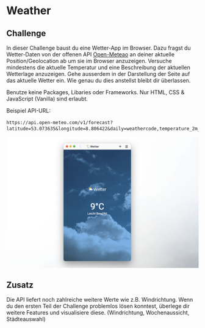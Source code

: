 # Weather

## Challenge

In dieser Challenge baust du eine Wetter-App im Browser. Dazu fragst du Wetter-Daten von der offenen API [Open-Meteao](https://open-meteo.com/en/docs) an deiner aktuelle Position/Geolocation ab um sie im Browser anzuzeigen. Versuche mindestens die aktuelle Temperatur und eine Beschreibung der aktuellen Wetterlage anzuzeigen. Gehe ausserdem in der Darstellung der Seite auf das aktuelle Wetter ein. Wie genau du dies anstellst bleibt dir überlassen.

Benutze keine Packages, Libaries oder Frameworks. Nur HTML, CSS & JavaScript (Vanilla) sind erlaubt.

Beispiel API-URL:

```text
https://api.open-meteo.com/v1/forecast?latitude=53.073635&longitude=8.806422&daily=weathercode,temperature_2m_max,temperature_2m_min,apparent_temperature_max,apparent_temperature_min,sunrise,sunset,precipitation_sum,rain_sum,showers_sum,snowfall_sum,precipitation_hours,windspeed_10m_max,windgusts_10m_max,winddirection_10m_dominant&timezone=Europe%2FBerlin
```

![Weather](weather.png "Weather-App im Browser")

## Zusatz

Die API liefert noch zahlreiche weitere Werte wie z.B. Windrichtung. Wenn du den ersten Teil der Challenge problemlos lösen konntest, überlege dir weitere Features und visualisiere diese. (Windrichtung, Wochenaussicht, Städteauswahl)
